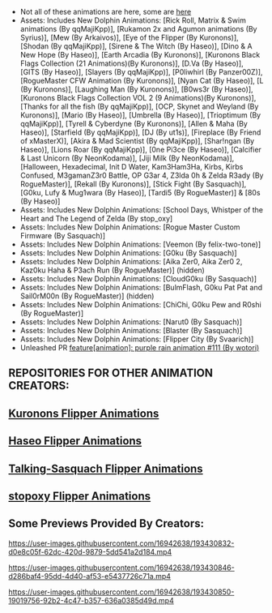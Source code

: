 
- Not all of these animations are here, some are [here](https://github.com/RogueMaster/awesome-flipperzero-withModules/tree/rogue_main/dolphin)
- Assets: Includes New Dolphin Animations: [Rick Roll, Matrix & Swim animations (By qqMajiKpp)], [Rukamon 2x and Agumon animations (By Syrius)], [Mew (By Arkaivos)], [Eye of the Flipper (By Kuronons)], [Shodan (By qqMajiKpp)], [Sirene & The Witch (By Haseo)], [Dino & A New Hope (By Haseo)], [Earth Arcadia (By Kuronons)], [Kuronons Black Flags Collection (21 Animations)(By Kuronons)], [D.Va (By Haseo)], [GITS (By Haseo)], [Slayers (By qqMajiKpp)], [P0liwhirl (By Panzer00Z)], [RogueMaster CFW Animation (By Kuronons)], [Nyan Cat (By Haseo)], [L (By Kuronons)], [Laughing Man (By Kuronons)], [B0ws3r (By Haseo)], [Kuronons Black Flags Collection VOL 2 (9 Animations)(By Kuronons)], [Thanks for all the fish (By qqMajiKpp)], [OCP, Skynet and Weyland (By Kuronons)], [Mario (By Haseo)], [Umbrella (By Haseo)], [Trioptimum (By qqMajiKpp)], [Tyrell & Cyberdyne (By Kuronons)], [Allen & Maha (By Haseo)], [Starfield (By qqMajiKpp)], [DJ (By ut1s)], [Fireplace (By Friend of xMasterX)], [Akira & Mad Scientist (By qqMajiKpp)], [Shar!ngan (By Haseo)], [Lions Roar (By qqMajiKpp)], [0ne Pi3ce (By Haseo)], [Calcifier & Last Unicorn (By NeonKodama)], [Jiji Milk (By NeonKodama)], [Halloween, Hexadecimal, Init D Water, Kam3Ham3Ha, Kirbs, Kirbs Confused, M3gamanZ3r0 Battle, OP G3ar 4, Z3lda 0h & Zelda R3ady (By RogueMaster)], [Rekall (By Kuronons)], [Stick Fight (By Sasquach)], [G0ku, Lufy & Mug1wara (By Haseo)], [Tardi5 (By RogueMaster)] & [80s (By Haseo)]
- Assets: Includes New Dolphin Animations: [School Days, Whistper of the Heart and The Legend of Zelda (By stop_oxy]
- Assets: Includes New Dolphin Animations: [Rogue Master Custom Firmware (By Sasquach)]
- Assets: Includes New Dolphin Animations: [Veemon (By felix-two-tone)]
- Assets: Includes New Dolphin Animations: [G0ku (By Sasquach)]
- Assets: Includes New Dolphin Animations: [Aika Zer0, Aika Zer0 2, Kaz0ku Haha & P3ach Run (By RogueMaster)] (hidden)
- Assets: Includes New Dolphin Animations: [CloudG0ku (By Sasquach)]
- Assets: Includes New Dolphin Animations: [BulmFlash, G0ku Pat Pat and Sail0rM00n (By RogueMaster)] (hidden)
- Assets: Includes New Dolphin Animations: [ChiChi, G0ku Pew and R0shi (By RogueMaster)]
- Assets: Includes New Dolphin Animations: [Narut0 (By Sasquach)]
- Assets: Includes New Dolphin Animations: [Blaster (By Sasquach)]
- Assets: Includes New Dolphin Animations: [Flipper City (By Svaarich)]
- Unleashed PR [feature[animation]: purple rain animation #111 (By wotori)](https://github.com/DarkFlippers/unleashed-firmware/pull/111)


## REPOSITORIES FOR OTHER ANIMATION CREATORS:
## [Kuronons Flipper Animations](https://github.com/Kuronons/FZ_graphics)
## [Haseo Flipper Animations](https://github.com/Haseosama/FZ_Animations)
## [Talking-Sasquach Flipper Animations](https://github.com/skizzophrenic/Talking-Sasquach)
## [stopoxy Flipper Animations](https://github.com/stopoxy/FZAnimations)


## Some Previews Provided By Creators:




https://user-images.githubusercontent.com/16942638/193430832-d0e8c05f-62dc-420d-9879-5dd541a2d184.mp4



https://user-images.githubusercontent.com/16942638/193430846-d286baf4-95dd-4d40-af53-e5437726c71a.mp4



https://user-images.githubusercontent.com/16942638/193430850-19019756-92b2-4c47-b357-636a0385d49d.mp4
